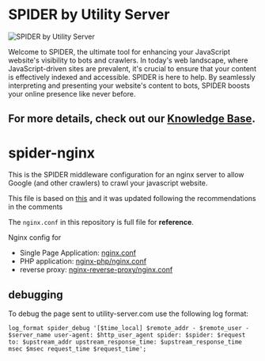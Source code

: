 # SPIDER by Utility Server

![SPIDER by Utility Server](https://utility-server-public.s3.ap-south-1.amazonaws.com/logo-SPIDER.png)

Welcome to SPIDER, the ultimate tool for enhancing your JavaScript website's visibility to bots and crawlers. In today's web landscape, where JavaScript-driven sites are prevalent, it's crucial to ensure that your content is effectively indexed and accessible. SPIDER is here to help. By seamlessly interpreting and presenting your website's content to bots, SPIDER boosts your online presence like never before.

## For more details, check out our [Knowledge Base](https://github.com/utility-server/SPIDER/wiki).

# spider-nginx
This is the SPIDER middleware configuration for an nginx server to allow Google (and other crawlers) to crawl your javascript website.

This file is based on [this](https://github.com/utility-server/SPIDER) and it was updated following the recommendations in the comments

The `nginx.conf` in this repository is full file for __reference__.

Nginx config for
* Single Page Application: [nginx.conf](/nginx.conf)
* PHP application: [nginx-php/nginx.conf](/nginx-php/nginx.conf)
* reverse proxy: [nginx-reverse-proxy/nginx.conf](/nginx-reverse-proxy/nginx.conf)


## debugging

To debug the page sent to utility-server.com use the following log format:

```
log_format spider_debug '[$time_local] $remote_addr - $remote_user - $server_name user-agent: $http_user_agent spider: $spider: $request to: $upstream_addr upstream_response_time: $upstream_response_time msec $msec request_time $request_time';
```
